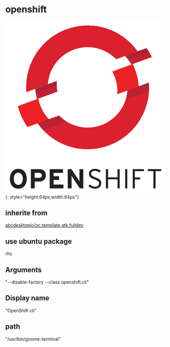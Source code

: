 # openshift
![openshift.svg](/applications/icons/openshift.svg){: style="height:64px;width:64px"}
## inherite from
[abcdesktopio/oc.template.gtk.fulldev](abcdesktopio/oc.template.gtk.fulldev.md)
## use ubuntu package
rhc
## Arguments
"--disable-factory --class openshift.cli"
## Display name
"OpenShift cli"
## path
"/usr/bin/gnome-terminal"
